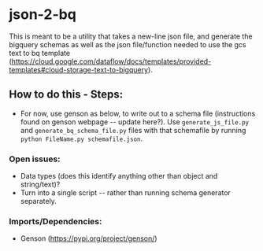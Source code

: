 # json-2-bq

This is meant to be a utility that takes a new-line json file, and generate the bigquery schemas as well as the json file/function needed to use the gcs text to bq template (https://cloud.google.com/dataflow/docs/templates/provided-templates#cloud-storage-text-to-bigquery).

## How to do this - Steps:
* For now, use genson as below, to write out to a schema file (instructions found on genson webpage -- update here?).  Use  `generate_js_file.py` and `generate_bq_schema_file.py` files with that schemafile by running `python FileName.py schemafile.json`.

### Open issues:
* Data types (does this identify anything other than object and string/text)?
* Turn into a single script -- rather than running schema generator separately.  

### Imports/Dependencies:
* Genson (https://pypi.org/project/genson/)

